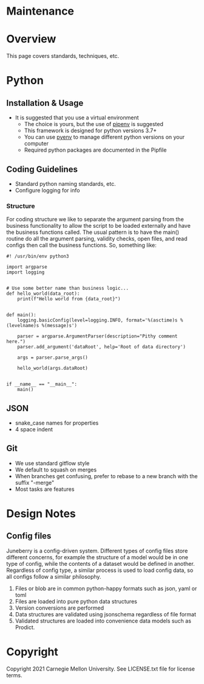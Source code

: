 Maintenance
============

# Overview

This page covers standards, techniques, etc.

# Python 
## Installation & Usage
- It is suggested that you use a virtual environment
    - The choice is yours, but the use of [pipenv](https://pipenv-fork.readthedocs.io/en/latest/) is suggested
    - This framework is designed for python versions 3.7+
    - You can use [pyenv](https://github.com/pyenv/pyenv) to manage different python versions on your computer
    - Required python packages are documented in the Pipfile
## Coding Guidelines
- Standard python naming standards, etc.
- Configure logging for info

### Structure
For coding structure we like to separate the argument parsing from the business functionality to allow the 
script to be loaded externally and have the business functions called. The usual pattern is to have the main() 
routine do all the argument parsing, validity checks, open files, and read configs then call the business functions. 
So, something like:

```
#! /usr/bin/env python3
 
import argparse
import logging
 
 
# Use some better name than business logic...
def hello_world(data_root):
    print(f"Hello world from {data_root}")
 
 
def main():
    logging.basicConfig(level=logging.INFO, format='%(asctime)s %(levelname)s %(message)s')
 
    parser = argparse.ArgumentParser(description="Pithy comment here.")
    parser.add_argument('dataRoot', help='Root of data directory')
 
    args = parser.parse_args()
 
    hello_world(args.dataRoot)
 
 
if __name__ == "__main__":
    main()
```

## JSON
- snake_case names for properties
- 4 space indent

## Git
- We use standard gitflow style
- We default to squash on merges
- When branches get confusing, prefer to rebase to a new branch with the suffix "-merge"
- Most tasks are features

# Design Notes

## Config files
Juneberry is a config-driven system. Different types of config files store different concerns, for example the structure 
of a model would be in one type of config, while the contents of a dataset would be defined in another. Regardless of 
config type, a similar process is used to load config data, so all configs follow a similar philosophy.

1) Files or blob are in common python-happy formats such as json, yaml or toml
1) Files are loaded into pure python data structures
1) Version conversions are performed
1) Data structures are validated using jsonschema regardless of file format
1) Validated structures are loaded into convenience data models such as Prodict. 

# Copyright

Copyright 2021 Carnegie Mellon University.  See LICENSE.txt file for license terms.
